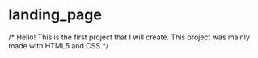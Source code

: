 # landing_page

/* Hello! This is the first project that I will create. This project was mainly made with HTML5 and CSS.*/ 
